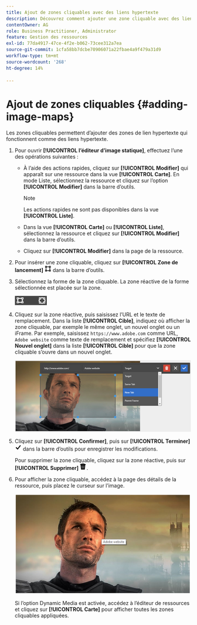```yaml
---
title: Ajout de zones cliquables avec des liens hypertexte
description: Découvrez comment ajouter une zone cliquable avec des liens hypertexte à une image.
contentOwner: AG
role: Business Practitioner, Administrator
feature: Gestion des ressources
exl-id: 77da4917-47ce-4f2e-b062-73cee312a7ea
source-git-commit: 1cfa58bb7dcbe70906071a22fbae4a9f479a31d9
workflow-type: tm+mt
source-wordcount: '268'
ht-degree: 14%

---
```


# Ajout de zones cliquables {#adding-image-maps}

Les zones cliquables permettent d’ajouter des zones de lien hypertexte qui fonctionnent comme des liens hypertexte.

1. Pour ouvrir **[!UICONTROL l’éditeur d’image statique]**, effectuez l’une des opérations suivantes :

   * À l’aide des actions rapides, cliquez sur **[!UICONTROL Modifier]** qui apparaît sur une ressource dans la vue **[!UICONTROL Carte]**. En mode Liste, sélectionnez la ressource et cliquez sur l’option **[!UICONTROL Modifier]** dans la barre d’outils.

      >[!NOTE]
      >
      >Les actions rapides ne sont pas disponibles dans la vue **[!UICONTROL Liste]**.

   * Dans la vue **[!UICONTROL Carte]** ou **[!UICONTROL Liste]**, sélectionnez la ressource et cliquez sur **[!UICONTROL Modifier]** dans la barre d’outils.
   * Cliquez sur **[!UICONTROL Modifier]** dans la page de la ressource.

1. Pour insérer une zone cliquable, cliquez sur **[!UICONTROL Zone de lancement]** ![zone cliquable](assets/do-not-localize/image-map-icon.png) dans la barre d’outils.
1. Sélectionnez la forme de la zone cliquable. La zone réactive de la forme sélectionnée est placée sur la zone.

   ![chlimage_1-422](assets/chlimage_1-422.png)

1. Cliquez sur la zone réactive, puis saisissez l’URL et le texte de remplacement. Dans la liste **[!UICONTROL Cible]**, indiquez où afficher la zone cliquable, par exemple le même onglet, un nouvel onglet ou un iFrame. Par exemple, saisissez `https://www.adobe.com` comme URL, `Adobe website` comme texte de remplacement et spécifiez **[!UICONTROL Nouvel onglet]** dans la liste **[!UICONTROL Cible]** pour que la zone cliquable s’ouvre dans un nouvel onglet.

   ![chlimage_1-423](assets/chlimage_1-423.png)

1. Cliquez sur **[!UICONTROL Confirmer]**, puis sur **[!UICONTROL Terminer]** ![sélectionnez cocher terminé](assets/do-not-localize/check-ok-done-icon.png) dans la barre d’outils pour enregistrer les modifications.

   Pour supprimer la zone cliquable, cliquez sur la zone réactive, puis sur **[!UICONTROL Supprimer]** ![supprimer](assets/do-not-localize/delete-solid-line.png).

1. Pour afficher la zone cliquable, accédez à la page des détails de la ressource, puis placez le curseur sur l’image.

   ![chlimage_1-426](assets/chlimage_1-426.png)

   Si l’option Dynamic Media est activée, accédez à l’éditeur de ressources et cliquez sur **[!UICONTROL Carte]** pour afficher toutes les zones cliquables appliquées.
